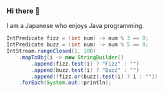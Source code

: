 ### Hi there 👋
I am a Japanese who enjoys Java programming.

```java
IntPredicate fizz = (int num) -> num % 3 == 0;
IntPredicate buzz = (int num) -> num % 5 == 0;
IntStream.rangeClosed(1, 100)
    .mapToObj(i -> new StringBuilder()
        .append(fizz.test(i) ? "Fizz" : "")
        .append(buzz.test(i) ? "Buzz" : "")
        .append(!fizz.or(buzz).test(i) ? i : ""))
    .forEach(System.out::println);
```
<!--
**NamiUni/NamiUni** is a ✨ _special_ ✨ repository because its `README.md` (this file) appears on your GitHub profile.

Here are some ideas to get you started:

- 🔭 I’m currently working on ...
- 🌱 I’m currently learning ...
- 👯 I’m looking to collaborate on ...
- 🤔 I’m looking for help with ...
- 💬 Ask me about ...
- 📫 How to reach me: ...
- 😄 Pronouns: ...
- ⚡ Fun fact: ...
-->
